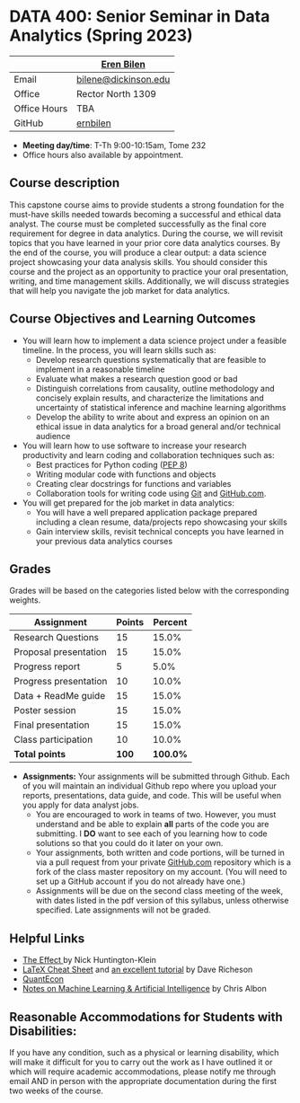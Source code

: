 # DATA 400: Senior Seminar in Data Analytics (Spring 2023) #

|  | [Eren Bilen](http://ernbilen.github.io) |
|--------------|--------------------------------------------------------------|
| Email | [bilene@dickinson.edu](mailto:bilene@dickinson.edu) |
| Office | Rector North 1309 |
| Office Hours | TBA |
| GitHub | [ernbilen](https://github.com/ernbilen) |

* **Meeting day/time**: T-Th 9:00-10:15am, Tome 232
* Office hours also available by appointment.


## Course description ##

This capstone course aims to provide students a strong foundation for the must-have skills needed towards becoming a successful and ethical data analyst. The course must be completed successfully as the final core requirement for degree in data analytics. During the course, we will revisit topics that you have learned in your prior core data analytics courses. By the end of the course, you will produce a clear output: a data science project showcasing your data analysis skills. You should consider this course and the project as an opportunity to practice your oral presentation, writing, and time management skills. Additionally, we will discuss strategies that will help you navigate the job market for data analytics.


## Course Objectives and Learning Outcomes ##

* You will learn how to implement a data science project under a feasible timeline. In the process, you will learn skills such as:
	* Develop research questions systematically that are feasible to implement in a reasonable timeline
	* Evaluate what makes a research question good or bad
	* Distinguish correlations from causality, outline methodology and concisely explain results, and characterize the limitations and uncertainty of statistical inference and machine learning algorithms
	* Develop the ability to write about and express an opinion on an ethical issue in data analytics for a broad general and/or technical audience
* You will learn how to use software to increase your research productivity and learn coding and collaboration techniques such as:
	* Best practices for Python coding ([PEP 8](https://www.python.org/dev/peps/pep-0008/))
	* Writing modular code with functions and objects
	* Creating clear docstrings for functions and variables
	* Collaboration tools for writing code using [Git](https://git-scm.com/) and [GitHub.com](https://github.com/).
* You will get prepared for the job market in data analytics:
	* You will have a well prepared application package prepared including a clean resume, data/projects repo showcasing your skills
	* Gain interview skills, revisit technical concepts you have learned in your previous data analytics courses


## Grades ##

Grades will be based on the categories listed below with the corresponding weights.

Assignment                   | Points |   Percent  |
-----------------------------|--------|------------|
Research Questions  	     |   15   |    15.0%   |
Proposal presentation	     |   15   |	   15.0%   |
Progress report		     |    5   |	    5.0%   |
Progress presentation        |   10   |	   10.0%   |
Data + ReadMe guide          |   15   |    15.0%   |
Poster session               |   15   |	   15.0%   |
Final presentation           |   15   |	   15.0%   |
Class participation          |   10   |    10.0%   |
**Total points**             | **100** | **100.0%** |

* **Assignments:** Your assignments will be submitted through Github. Each of you will maintain an individual Github repo where you upload your reports, presentations, data guide, and code. This will be useful when you apply for data analyst jobs.
	* You are encouraged to work in teams of two. However, you must understand and be able to explain **all** parts of the code you are submitting. I **DO** want to see each of you learning how to code solutions so that you could do it later on your own.
	* Your assignments, both written and code portions, will be turned in via a pull request from your private [GitHub.com](https://git-scm.com/) repository which is a fork of the class master repository on my account. (You will need to set up a GitHub account if you do not already have one.)
	* Assignments will be due on the second class meeting of the week, with dates listed in the pdf version of this syllabus, unless otherwise specified. Late assignments will not be graded.


## Helpful Links ##

* [The Effect ](https://theeffectbook.net) by Nick Huntington-Klein
* [LaTeX Cheat Sheet](http://users.dickinson.edu/~richesod/latex/latexcheatsheet.pdf) and [an excellent tutorial](https://www.youtube.com/watch?v=NXW4cbHBthY) by Dave Richeson
* [QuantEcon](https://quantecon.org)
* [Notes on Machine Learning & Artificial Intelligence](https://chrisalbon.com) by Chris Albon


## Reasonable Accommodations for Students with Disabilities: ##

If you have any condition, such as a physical or learning disability, which will make it difficult for you to carry out the work as I have outlined it or which will require academic accommodations, please notify me through email AND in person with the appropriate documentation during the first two weeks of the course.
